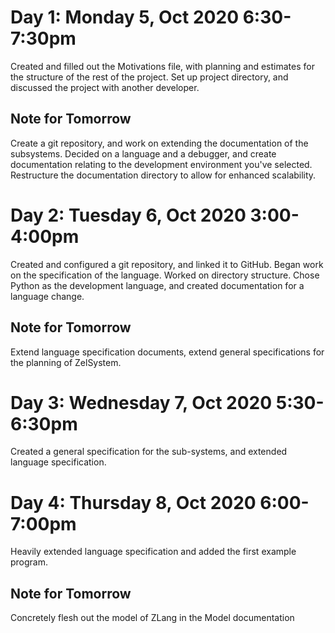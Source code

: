 # Day 1: Monday 5, Oct 2020 6:30-7:30pm
Created and filled out the Motivations file, with planning and estimates for the
structure of the rest of the project. Set up project directory, and discussed
the project with another developer.

## Note for Tomorrow
Create a git repository, and work on extending the documentation of the
subsystems. Decided on a language and a debugger, and create documentation
relating to the development environment you've selected. Restructure the
documentation directory to allow for enhanced scalability.

# Day 2: Tuesday 6, Oct 2020 3:00-4:00pm
Created and configured a git repository, and linked it to GitHub. Began work on
the specification of the language. Worked on directory structure. Chose Python
as the development language, and created documentation for a language change.

## Note for Tomorrow
Extend language specification documents, extend general specifications for the
planning of ZelSystem.

# Day 3: Wednesday 7, Oct 2020 5:30-6:30pm
Created a general specification for the sub-systems, and extended language 
specification.

# Day 4: Thursday 8, Oct 2020 6:00-7:00pm
Heavily extended language specification and added the first example program. 

## Note for Tomorrow
Concretely flesh out the model of ZLang in the Model documentation

